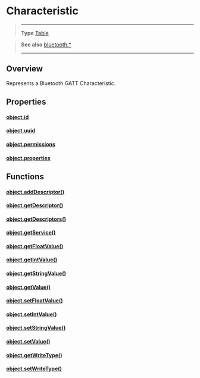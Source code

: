 # Characteristic

> --------------------- ------------------------------------------------------------------------------------------
> __Type__              [Table](https://docs.coronalabs.com/api/type/Table.html)


> __See also__          [bluetooth.*](/plugin/bluetooth/)
> --------------------- ------------------------------------------------------------------------------------------

## Overview

Represents a Bluetooth GATT Characteristic.

## Properties

#### [object.id](/plugin/bluetooth/type/Characteristic/id)

#### [object.uuid](/plugin/bluetooth/type/Characteristic/uuid)

#### [object.permissions](/plugin/bluetooth/type/Characteristic/permissions)

#### [object.properties](/plugin/bluetooth/type/Characteristic/properties)

## Functions

#### [object.addDescriptor()](/plugin/bluetooth/type/Characteristic/addDescriptor)

#### [object.getDescriptor()](/plugin/bluetooth/type/Characteristic/getDescriptor)

#### [object.getDescriptors()](/plugin/bluetooth/type/Characteristic/getDescriptors)

#### [object.getService()](/plugin/bluetooth/type/Characteristic/getService)

#### [object.getFloatValue()](/plugin/bluetooth/type/Characteristic/getFloatValue)

#### [object.getIntValue()](/plugin/bluetooth/type/Characteristic/getIntValue)

#### [object.getStringValue()](/plugin/bluetooth/type/Characteristic/getStringValue)

#### [object.getValue()](/plugin/bluetooth/type/Characteristic/getValue)

#### [object.setFloatValue()](/plugin/bluetooth/type/Characteristic/setFloatValue)

#### [object.setIntValue()](/plugin/bluetooth/type/Characteristic/setIntValue)

#### [object.setStringValue()](/plugin/bluetooth/type/Characteristic/setStringValue)

#### [object.setValue()](/plugin/bluetooth/type/Characteristic/setValue)

#### [object.getWriteType()](/plugin/bluetooth/type/Characteristic/getWriteType)

#### [object.setWriteType()](/plugin/bluetooth/type/Characteristic/setWriteType)
